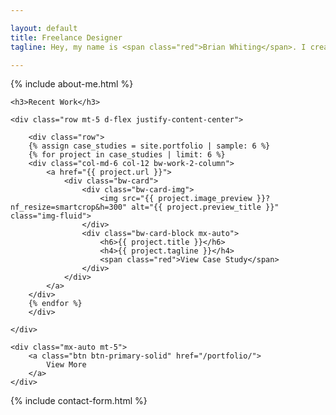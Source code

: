 ```yaml
---

layout: default
title: Freelance Designer
tagline: Hey, my name is <span class="red">Brian Whiting</span>. I create detailed, custom, modern <span class="red">high-quality designs</span> for your brand needs

---
```


{% include about-me.html %}

<div id="showcase-work" class="container p-5 text-center">
	
	<h3>Recent Work</h3>
		
	<div class="row mt-5 d-flex justify-content-center">
			
		<div class="row">
		{% assign case_studies = site.portfolio | sample: 6 %}
        {% for project in case_studies | limit: 6 %}
        <div class="col-md-6 col-12 bw-work-2-column">
            <a href="{{ project.url }}">
                <div class="bw-card">
                    <div class="bw-card-img">
                        <img src="{{ project.image_preview }}?nf_resize=smartcrop&h=300" alt="{{ project.preview_title }}" class="img-fluid">
                    </div>
                    <div class="bw-card-block mx-auto">
                        <h6>{{ project.title }}</h6>
                        <h4>{{ project.tagline }}</h4>
                        <span class="red">View Case Study</span>
                    </div>
                </div>
            </a>
        </div>
        {% endfor %}
        </div>
		
	</div>
	
	<div class="mx-auto mt-5">
		<a class="btn btn-primary-solid" href="/portfolio/">
			View More
		</a>
	</div>

</div>

{% include contact-form.html %}